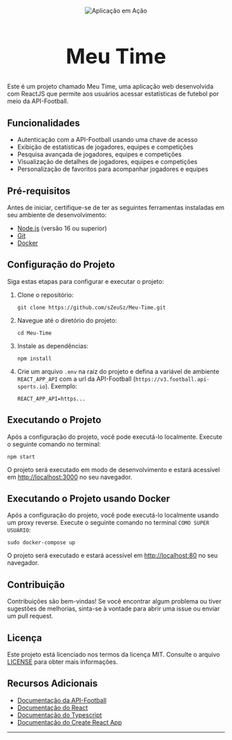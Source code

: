 <p align="center">
  <img src="https://media2.giphy.com/media/1gVUhlXhETaRRxzeHO/giphy.gif" alt="Aplicação em Ação">
</p>

<h1 align="center" style="font-size: 48px;">Meu Time</h1>

Este é um projeto chamado Meu Time, uma aplicação web desenvolvida com ReactJS que permite aos usuários acessar estatísticas de futebol por meio da API-Football.

## Funcionalidades

- Autenticação com a API-Football usando uma chave de acesso
- Exibição de estatísticas de jogadores, equipes e competições
- Pesquisa avançada de jogadores, equipes e competições
- Visualização de detalhes de jogadores, equipes e competições
- Personalização de favoritos para acompanhar jogadores e equipes

## Pré-requisitos

Antes de iniciar, certifique-se de ter as seguintes ferramentas instaladas em seu ambiente de desenvolvimento:

- [Node.js](https://nodejs.org) (versão 16 ou superior)
- [Git](https://git-scm.com)
- [Docker](https://docs.docker.com/)

## Configuração do Projeto

Siga estas etapas para configurar e executar o projeto:

1. Clone o repositório:

   ```
   git clone https://github.com/sZeuSz/Meu-Time.git
   ```

2. Navegue até o diretório do projeto:

   ```
   cd Meu-Time
   ```

3. Instale as dependências:

   ```
   npm install
   ```

4. Crie um arquivo `.env` na raiz do projeto e defina a variável de ambiente `REACT_APP_API` com a url da API-Football (`https://v3.football.api-sports.io`). Exemplo:

   ```
   REACT_APP_API=https...
   ```

## Executando o Projeto

Após a configuração do projeto, você pode executá-lo localmente. Execute o seguinte comando no terminal:

```
npm start
```

O projeto será executado em modo de desenvolvimento e estará acessível em [http://localhost:3000](http://localhost:3000) no seu navegador.

## Executando o Projeto usando Docker

Após a configuração do projeto, você pode executá-lo localmente usando um proxy reverse. Execute o seguinte comando no terminal `COMO SUPER USUÁRIO`:

```
sudo docker-compose up
```

O projeto será executado e estará acessível em [http://localhost:80](http://localhost:80) no seu navegador.

## Contribuição

Contribuições são bem-vindas! Se você encontrar algum problema ou tiver sugestões de melhorias, sinta-se à vontade para abrir uma issue ou enviar um pull request.

## Licença

Este projeto está licenciado nos termos da licença MIT. Consulte o arquivo [LICENSE](LICENSE) para obter mais informações.

## Recursos Adicionais

- [Documentação da API-Football](https://www.api-football.com/documentation-v3)
- [Documentação do React](https://legacy.reactjs.org/docs/getting-started.html)
- [Documentação do Typescript](https://www.typescriptlang.org/docs/)
- [Documentação do Create React App](https://create-react-app.dev/docs/getting-started)

---
